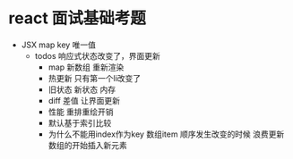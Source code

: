 # react 面试基础考题

- JSX map key 唯一值
    - todos 响应式状态改变了，界面更新
        - map 新数组 重新渲染
        - 热更新  只有第一个li改变了
        - 旧状态  新状态 内存
        - diff 差值 让界面更新
        - 性能
            重排重绘开销
        - 默认基于索引比较
        - 为什么不能用index作为key
            数组item 顺序发生改变的时候 浪费更新
            数组的开始插入新元素
